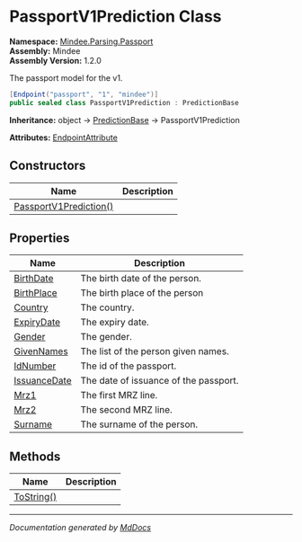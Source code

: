 ﻿<!--  
  <auto-generated>   
    The contents of this file were generated by a tool.  
    Changes to this file may be list if the file is regenerated  
  </auto-generated>   
-->

# PassportV1Prediction Class

**Namespace:** [Mindee.Parsing.Passport](../index.md)  
**Assembly:** Mindee  
**Assembly Version:** 1.2.0

The passport model for the v1.

```csharp
[Endpoint("passport", "1", "mindee")]
public sealed class PassportV1Prediction : PredictionBase
```

**Inheritance:** object → [PredictionBase](../../Common/PredictionBase/index.md) → PassportV1Prediction

**Attributes:** [EndpointAttribute](../../EndpointAttribute/index.md)

## Constructors

| Name                                            | Description |
| ----------------------------------------------- | ----------- |
| [PassportV1Prediction()](constructors/index.md) |             |

## Properties

| Name                                       | Description                           |
| ------------------------------------------ | ------------------------------------- |
| [BirthDate](properties/BirthDate.md)       | The birth date of the person.         |
| [BirthPlace](properties/BirthPlace.md)     | The birth place  of the person        |
| [Country](properties/Country.md)           | The country.                          |
| [ExpiryDate](properties/ExpiryDate.md)     | The expiry date.                      |
| [Gender](properties/Gender.md)             | The gender.                           |
| [GivenNames](properties/GivenNames.md)     | The list of the person given names.   |
| [IdNumber](properties/IdNumber.md)         | The id of the passport.               |
| [IssuanceDate](properties/IssuanceDate.md) | The date of issuance of the passport. |
| [Mrz1](properties/Mrz1.md)                 | The first MRZ line.                   |
| [Mrz2](properties/Mrz2.md)                 | The second MRZ line.                  |
| [Surname](properties/Surname.md)           | The surname of the person.            |

## Methods

| Name                              | Description |
| --------------------------------- | ----------- |
| [ToString()](methods/ToString.md) |             |

___

*Documentation generated by [MdDocs](https://github.com/ap0llo/mddocs)*
